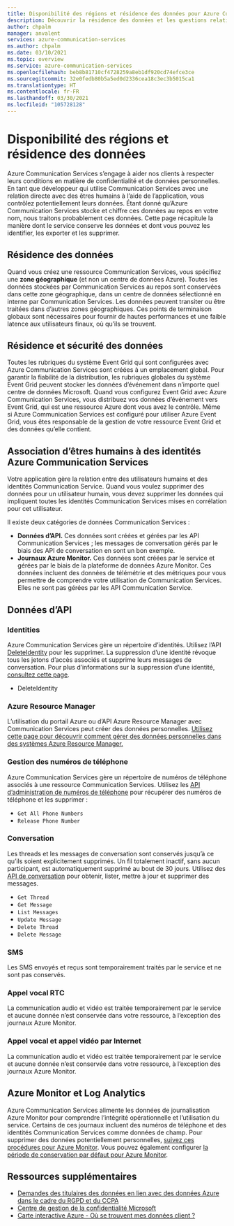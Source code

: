 ```yaml
---
title: Disponibilité des régions et résidence des données pour Azure Communication Services
description: Découvrir la résidence des données et les questions relatives à la confidentialité sur Azure Communication Services
author: chpalm
manager: anvalent
services: azure-communication-services
ms.author: chpalm
ms.date: 03/10/2021
ms.topic: overview
ms.service: azure-communication-services
ms.openlocfilehash: beb8b81710cf4728259a8eb1df920cd74efce3ce
ms.sourcegitcommit: 32e0fedb80b5a5ed0d2336cea18c3ec3b5015ca1
ms.translationtype: HT
ms.contentlocale: fr-FR
ms.lasthandoff: 03/30/2021
ms.locfileid: "105728128"
---
```

# <a name="region-availability-and-data-residency"></a>Disponibilité des régions et résidence des données

Azure Communication Services s’engage à aider nos clients à respecter leurs conditions en matière de confidentialité et de données personnelles. En tant que développeur qui utilise Communication Services avec une relation directe avec des êtres humains à l’aide de l’application, vous contrôlez potentiellement leurs données. Étant donné qu’Azure Communication Services stocke et chiffre ces données au repos en votre nom, nous traitons probablement ces données. Cette page récapitule la manière dont le service conserve les données et dont vous pouvez les identifier, les exporter et les supprimer.

## <a name="data-residency"></a>Résidence des données

Quand vous créez une ressource Communication Services, vous spécifiez une **zone géographique** (et non un centre de données Azure). Toutes les données stockées par Communication Services au repos sont conservées dans cette zone géographique, dans un centre de données sélectionné en interne par Communication Services. Les données peuvent transiter ou être traitées dans d’autres zones géographiques. Ces points de terminaison globaux sont nécessaires pour fournir de hautes performances et une faible latence aux utilisateurs finaux, où qu’ils se trouvent.

## <a name="data-residency-and-events"></a>Résidence et sécurité des données

Toutes les rubriques du système Event Grid qui sont configurées avec Azure Communication Services sont créées à un emplacement global. Pour garantir la fiabilité de la distribution, les rubriques globales du système Event Grid peuvent stocker les données d’événement dans n’importe quel centre de données Microsoft. Quand vous configurez Event Grid avec Azure Communication Services, vous distribuez vos données d’événement vers Event Grid, qui est une ressource Azure dont vous avez le contrôle. Même si Azure Communication Services est configuré pour utiliser Azure Event Grid, vous êtes responsable de la gestion de votre ressource Event Grid et des données qu’elle contient.

## <a name="relating-humans-to-azure-communication-services-identities"></a>Association d’êtres humains à des identités Azure Communication Services

Votre application gère la relation entre des utilisateurs humains et des identités Communication Service. Quand vous voulez supprimer des données pour un utilisateur humain, vous devez supprimer les données qui impliquent toutes les identités Communication Services mises en corrélation pour cet utilisateur.

Il existe deux catégories de données Communication Services :
- **Données d’API.** Ces données sont créées et gérées par les API Communication Services ; les messages de conversation gérés par le biais des API de conversation en sont un bon exemple.
- **Journaux Azure Monitor.** Ces données sont créées par le service et gérées par le biais de la plateforme de données Azure Monitor. Ces données incluent des données de télémétrie et des métriques pour vous permettre de comprendre votre utilisation de Communication Services. Elles ne sont pas gérées par les API Communication Service.

## <a name="api-data"></a>Données d’API

### <a name="identities"></a>Identities

Azure Communication Services gère un répertoire d’identités. Utilisez l’API [DeleteIdentity](/rest/api/communication/communicationidentity/delete) pour les supprimer. La suppression d’une identité révoque tous les jetons d’accès associés et supprime leurs messages de conversation. Pour plus d’informations sur la suppression d’une identité, [consultez cette page](../quickstarts/access-tokens.md).

- DeleteIdentity

### <a name="azure-resource-manager"></a>Azure Resource Manager

L’utilisation du portail Azure ou d’API Azure Resource Manager avec Communication Services peut créer des données personnelles. [Utilisez cette page pour découvrir comment gérer des données personnelles dans des systèmes Azure Resource Manager.](../../azure-resource-manager/management/resource-manager-personal-data.md)

### <a name="telephone-number-management"></a>Gestion des numéros de téléphone

Azure Communication Services gère un répertoire de numéros de téléphone associés à une ressource Communication Services. Utilisez les [API d’administration de numéros de téléphone](/rest/api/communication/phonenumberadministration) pour récupérer des numéros de téléphone et les supprimer :

- `Get All Phone Numbers`
- `Release Phone Number`

### <a name="chat"></a>Conversation

Les threads et les messages de conversation sont conservés jusqu’à ce qu’ils soient explicitement supprimés. Un fil totalement inactif, sans aucun participant, est automatiquement supprimé au bout de 30 jours. Utilisez des [API de conversation](/rest/api/communication/chat/chatthread) pour obtenir, lister, mettre à jour et supprimer des messages.

- `Get Thread`
- `Get Message`
- `List Messages`
- `Update Message`
- `Delete Thread`
- `Delete Message`

### <a name="sms"></a>SMS

Les SMS envoyés et reçus sont temporairement traités par le service et ne sont pas conservés.

### <a name="pstn-voice-calling"></a>Appel vocal RTC

La communication audio et vidéo est traitée temporairement par le service et aucune donnée n’est conservée dans votre ressource, à l’exception des journaux Azure Monitor.

### <a name="internet-voice-and-video-calling"></a>Appel vocal et appel vidéo par Internet

La communication audio et vidéo est traitée temporairement par le service et aucune donnée n’est conservée dans votre ressource, à l’exception des journaux Azure Monitor.

## <a name="azure-monitor-and-log-analytics"></a>Azure Monitor et Log Analytics

Azure Communication Services alimente les données de journalisation Azure Monitor pour comprendre l’intégrité opérationnelle et l’utilisation du service. Certains de ces journaux incluent des numéros de téléphone et des identités Communication Services comme données de champ. Pour supprimer des données potentiellement personnelles, [suivez ces procédures pour Azure Monitor](../../azure-monitor/logs/personal-data-mgmt.md). Vous pouvez également configurer [la période de conservation par défaut pour Azure Monitor](../../azure-monitor/logs/manage-cost-storage.md).

## <a name="additional-resources"></a>Ressources supplémentaires

- [Demandes des titulaires des données en lien avec des données Azure dans le cadre du RGPD et du CCPA](/microsoft-365/compliance/gdpr-dsr-azure)
- [Centre de gestion de la confidentialité Microsoft](https://www.microsoft.com/trust-center/privacy/data-location)
- [Carte interactive Azure - Où se trouvent mes données client ?](https://azuredatacentermap.azurewebsites.net/)
